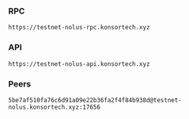 ### RPC
```
https://testnet-nolus-rpc.konsortech.xyz
```

### API
```
https://testnet-nolus-api.konsortech.xyz
```

### Peers
```
5be7af510fa76c6d91a09e22b36fa2f4f84b938d@testnet-nolus.konsortech.xyz:17656
```
